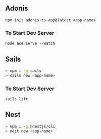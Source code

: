 ## Adonis

`npm init adonis-ts-app@latest <app-name>`

### To Start Dev Server

`node ace serve --watch`

## Sails

```bash
> npm i -g sails
> sails new <app-name>
```

### To Start Dev Server

`sails lift`

## Nest

```bash
> npm i -g @nestjs/cli
> nest new <app-name>
```
